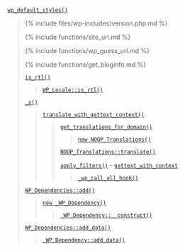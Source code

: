 <p><code><a href="https://developer.wordpress.org/reference/functions/wp_default_styles/">wp_default_styles()</a></code></p>

<blockquote>

{% include files/wp-includes/version.php.md %}

{% include functions/site_url.md %}

{% include functions/wp_guess_url.md %}

{% include functions/get_bloginfo.md %}

 [`is_rtl()`](https://developer.wordpress.org/reference/functions/is_rtl/)
 
> [`WP_Locale::is_rtl()`](https://developer.wordpress.org/reference/classes/wp_locale/is_rtl/)
 
 [`_x()`](https://developer.wordpress.org/reference/functions/_x/)
 
> [`translate_with_gettext_context()`](https://developer.wordpress.org/reference/functions/translate_with_gettext_context/)
> 
>> [`get_translations_for_domain()`](https://developer.wordpress.org/reference/functions/get_translations_for_domain/)
>> 
>>> [`new NOOP_Translations()`](https://developer.wordpress.org/reference/classes/noop_translations/)
>> 
>> [`NOOP_Translations::translate()`](https://developer.wordpress.org/reference/classes/noop_translations/translate/)
>> 
>> [`apply_filters()`](https://developer.wordpress.org/reference/functions/apply_filters/) - [`gettext_with_context`](https://developer.wordpress.org/reference/hooks/gettext_with_context/)
>> 
>>> [`_wp_call_all_hook()`](https://developer.wordpress.org/reference/functions/_wp_call_all_hook/)
 
 [`WP_Dependencies::add()`](https://developer.wordpress.org/reference/classes/wp_dependencies/add/)
 
> [`new _WP_Dependency()`](https://developer.wordpress.org/reference/classes/_wp_dependency/)
> 
>> [`_WP_Dependency::__construct()`](https://developer.wordpress.org/reference/classes/_wp_dependency/__construct/)
 
 [`WP_Dependencies::add_data()`](https://developer.wordpress.org/reference/classes/wp_dependencies/add_data/)
 
> [`_WP_Dependency::add_data()`](https://developer.wordpress.org/reference/classes/_wp_dependency/add_data/)

</blockquote>